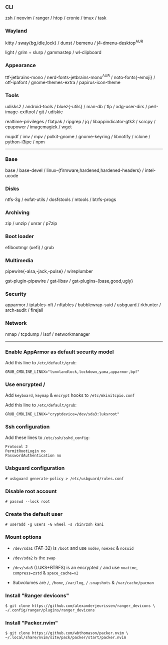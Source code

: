 ### CLI
zsh / neovim / ranger / htop / cronie / tmux / task

### Wayland
kitty / sway{bg,idle,lock} / dunst / bemenu / j4-dmenu-desktop<sup>AUR</sup>

light / grim + slurp / gammastep / wl-clipboard

### Appearance
ttf-jetbrains-mono / nerd-fonts-jetbrains-mono<sup>AUR</sup> / noto-fonts{-emoji} / otf-ipafont / gnome-themes-extra / papirus-icon-theme

### Tools
udisks2 / android-tools / bluez{-utils} / man-db / tlp / xdg-user-dirs / perl-image-exiftool / git / udiskie

realtime-privileges / flatpak / ripgrep / jq / libappindicator-gtk3 / scrcpy / cpupower / imagemagick / wget

mupdf / imv / mpv / polkit-gnome / gnome-keyring / libnotify / rclone / python-i3ipc / npm

---
### Base
base / base-devel / linux-{firmware,hardened,hardened-headers} / intel-ucode

### Disks
ntfs-3g / exfat-utils / dosfstools / mtools / btrfs-progs

### Archiving
zip / unzip / unrar / p7zip

### Boot loader
efibootmgr (uefi) / grub

### Multimedia
pipewire{-alsa,-jack,-pulse} / wireplumber

gst-plugin-pipewire / gst-libav / gst-plugins-{base,good,ugly}

### Security
apparmor / iptables-nft / nftables / bubblewrap-suid / usbguard / rkhunter / arch-audit / firejail

### Network
nmap / tcpdump / lsof / networkmanager

---
### Enable AppArmor as default security model
Add this line to `/etc/default/grub`:
```
GRUB_CMDLINE_LINUX="lsm=landlock,lockdown,yama,apparmor,bpf"
```

### Use encrypted /
Add `keyboard`, `keymap` & `encrypt` hooks to `/etc/mkinitcpio.conf`

Add this line to `/etc/default/grub`:
```
GRUB_CMDLINE_LINUX="cryptdevice=/dev/sda3:luksroot"
```

### Ssh configuration
Add these lines to `/etc/ssh/sshd_config`:
```
Protocol 2
PermitRootLogin no
PasswordAuthentication no
```

### Usbguard configuration
```
# usbguard generate-policy > /etc/usbguard/rules.conf
```

### Disable root account
```
# passwd --lock root
```

### Create the default user
```
# useradd -g users -G wheel -s /bin/zsh kani
```

### Mount options
- `/dev/sda1` (FAT-32) is `/boot` and use `nodev`, `noexec` & `nosuid`

- `/dev/sda2` is the `swap`

- `/dev/sda3` (LUKS+BTRFS) is an encrypted `/` and use `noatime`, `compress=zstd` & `space_cache=v2`

- Subvolumes are `/`, `/home`, `/var/log`, `/.snapshots` & `/var/cache/pacman`

### Install "Ranger devicons"
```
$ git clone https://github.com/alexanderjeurissen/ranger_devicons \
~/.config/ranger/plugins/ranger_devicons
```

### Install "Packer.nvim"
```
$ git clone https://github.com/wbthomason/packer.nvim \
~/.local/share/nvim/site/pack/packer/start/packer.nvim
```
